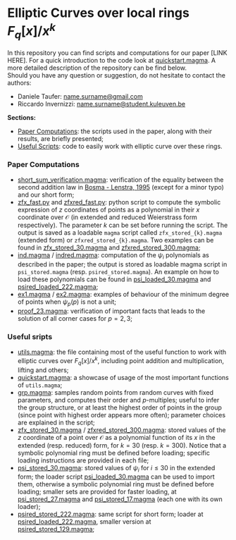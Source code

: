 # Elliptic Curves over local rings $F_q[x]/x^k$

In this repository you can find scripts and computations for our paper [LINK HERE]. For a quick introduction to the code look at [quickstart.magma](quickstart.magma). A more detailed description of the repository can be find below.   
Should you have any question or suggestion, do not hesitate to contact the authors:
- Daniele Taufer: name.surname@gmail.com
- Riccardo Invernizzi: name.surname@student.kuleuven.be

**Sections:**
- [Paper Computations](https://github.com/r98inver/ec-local-rings#paper-computations): the scripts used in the paper, along with their results, are briefly presented;
- [Useful Scripts](): code to easily work with elliptic curve over these rings.

### Paper Computations
- [short_sum_verification.magma](https://github.com/r98inver/ec-local-rings/blob/main/short_sum_verification.magma): verification of the equality between the second addition law in [Bosma - Lenstra, 1995](https://www.math.ru.nl/~bosma/pubs/JNT1995.pdf) (except for a minor typo) and our short form;
- [zfx_fast.py](zfx_fast.py) and [zfxred_fast.py](zfxred_fast.py): python script to compute the symbolic expression of $z$ coordinates of points as a polynomial in their $x$ coordinate over $\mathcal{O}$ (in extended and reduced Weierstrass form respectively). The parameter $k$ can be set before running the script. The output is saved as a loadable `magma` script called `zfx_stored_{k}.magma` (extended form) or `zfxred_stored_{k}.magma`. Two examples can be found in [zfx_stored_30.magma](zfx_stored_30.magma) and [zfxred_stored_300.magma](zfx_stored_30.magma);
- [ind.magma](ind.magma) / [indred.magma](indred.magma): computation of the $\psi_i$ polynomials as described in the paper; the output is stored as loadable magma script in `psi_stored.magma` (resp. `psired_stored.magma`). An example on how to load these polynomials can be found in [psi_loaded_30.magma](psi_loaded_30.magma) and [psired_loaded_222.magma](psired_loaded_222.magma);
- [ex1.magma](ex1.magma) / [ex2.magma](ex2.magma): examples of behaviour of the minimum degree of points when $\psi_p(p)$ is not a unit;
- [proof_23.magma](proof_23.magma): verification of important facts that leads to the solution of all corner cases for $p=2,3$;

### Useful sripts

- [utils.magma](utils.magma): the file containing most of the useful function to work with elliptic curves over $F_q[x]/x^k$, including point addition and multiplication, lifting and others;
- [quickstart.magma](quickstart.magma): a showcase of usage of the most important functions of `utils.magma`;
- [grp.magma](grp.magma): samples random points from random curves with fixed parameters, and computes their order and $p$-multiples; useful to infer the group structure, or at least the highest order of points in the group (since point with highest order appears more often); parameter choices are explained in the script;
- [zfx_stored_30.magma](zfx_stored_30.magma) / [zfxred_stored_300.magma](zfx_stored_30.magma): stored values of the $z$ coordinate of a point over $\mathcal{O}$ as a polynomial function of its $x$ in the extended (resp. reduced) form, for $k=30$ (resp. $k=300$). Notice that a symbolic polynomial ring must be defined before loading; specific loading instructions are provided in each file;
- [psi_stored_30.magma](psi_stored_30.magma): stored values of $\psi_i$ for $i \leq 30$ in the extended form; the loader script [psi_loaded_30.magma](psi_loaded_30.magma) can be used to import them, otherwise a symbolic polynomial ring must be defined before loading; smaller sets are provided for faster loading, at [psi_stored_27.magma](psi_stored_27.magma) and [psi_stored_17.magma](psi_stored_17.magma) (each one with its own loader);
- [psired_stored_222.magma](psired_stored_222.magma): same script for short form; loader at [psired_loaded_222.magma](psired_loaded_222.magma), smaller version at [psired_stored_129.magma](psired_stored_129.magma);
